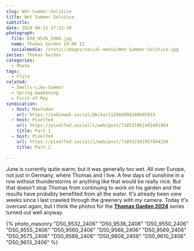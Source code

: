 ```yaml
---
slug: Wet-Summer-Solstice
title: Wet Summer Solstice
subtitle:
date: 2024-06-23 17:32:30
photograph:
  file: D50_9536_2406.jpg
  name: Thomas Garden 24-06 II
  socialmedia: /static/images/social-media/Wet-Summer-Solstice.jpg
series: Thomas Garden
categories:
  - Photo
tags:
  - Flora
related:
  - Smells-Like-Summer
  - Spring-Awakening
  - First-of-May
syndication:
  - host: Mastodon
    url: https://indieweb.social/@kiko/112666894180695933
  - host: Pixelfed
    url: https://pixelfed.social/i/web/post/710531961491491984
    title: Part 1
  - host: Pixelfed
    url: https://pixelfed.social/i/web/post/710532301957844299
    title: Part 2
  
---
```


June is currently quite warm, but it was generally too wet. All over Europe, not just in Germany, where Thomas and I live. A few days of sunshine in a row without thunderstorms or anything like that would be really nice. But that doesn't stop Thomas from continuing to work on his garden and the results have probably benefited from all the water. It's already been view weeks since I last crawled through the greenery with my camera. Today it's overcast again, but I think the photos for the [**Thomas Garden 2024**](/series/thomas-garden/) series turned out well anyway.

<!-- more -->

{% photo_masonry
  "D50_9532_2406"
  "D50_9536_2406"
  "D50_9550_2406"
  "D50_9555_2406"
  "D50_9560_2406"
  "D50_9566_2406"
  "D50_9569_2406"
  "D50_9575_2406"
  "D50_9588_2406"
  "D50_9608_2406"
  "D50_9610_2406"
  "D50_9613_2406"
%}
